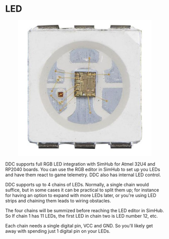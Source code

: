 # LED

<figure><img src="../.gitbook/assets/image (18) (1).png" alt=""><figcaption></figcaption></figure>

DDC supports full RGB LED integration with SimHub for Atmel 32U4 and RP2040 boards. You can use the RGB editor in SimHub to set up you LEDs and have them react to game telemetry. DDC also has internal LED control.

DDC supports up to 4 chains of LEDs. Normally, a single chain would suffice, but in some cases it can be practical to split them up; for instance for having an option to expand with more LEDs later, or you're using LED strips and chaining them leads to wiring obstacles.&#x20;

The four chains will be summized before reaching the LED editor in SimHub. So If chain 1 has 11 LEDs, the first LED in chain two is LED number 12, etc.

Each chain needs a single digital pin, VCC and GND. So you'll likely get away with spending just 1 digital pin on your LEDs.&#x20;
